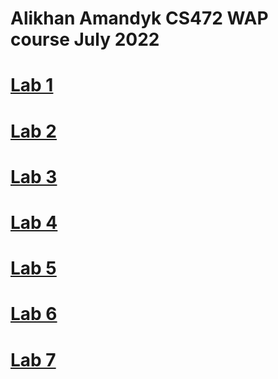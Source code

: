 # Alikhan Amandyk CS472 WAP course July 2022

# [Lab 1](https://alih107.github.io/wap.github.io/)

# [Lab 2](https://alih107.github.io/wap.github.io/aboutme)

# [Lab 3](https://alih107.github.io/wap.github.io/layout)

# [Lab 4](https://alih107.github.io/wap.github.io/workshop)

# [Lab 5](https://github.com/alih107/wap.github.io/blob/main/assets/js/lab5.js)

# [Lab 6](https://github.com/alih107/wap.github.io/tree/main/lab6_hw)

# [Lab 7](https://github.com/alih107/wap.github.io/tree/main/lab7_hw)